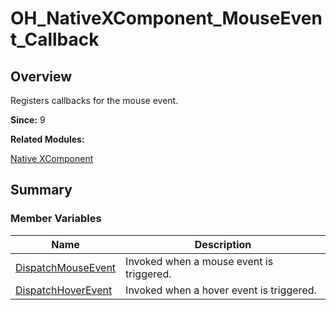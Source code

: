 # OH_NativeXComponent_MouseEvent_Callback


## Overview

Registers callbacks for the mouse event.

**Since:**
9

**Related Modules:**

[Native XComponent](_o_h___native_x_component.md)


## Summary


### Member Variables

| Name | Description |
| -------- | -------- |
| [DispatchMouseEvent](_o_h___native_x_component.md#dispatchmouseevent) | Invoked when a mouse event is triggered. |
| [DispatchHoverEvent](_o_h___native_x_component.md#dispatchhoverevent) |  Invoked when a hover event is triggered. |
